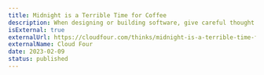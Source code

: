 ```yaml
---
title: Midnight is a Terrible Time for Coffee
description: When designing or building software, give careful thought to default values because people will end up using them.
isExternal: true
externalUrl: https://cloudfour.com/thinks/midnight-is-a-terrible-time-for-coffee/
externalName: Cloud Four
date: 2023-02-09
status: published
---
```


